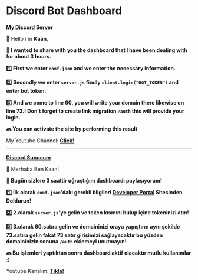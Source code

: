 # Discord Bot Dashboard
[**My Discord Server**](https://discord.gg/ZEeZ7pZCvJ)

👋 Hello i'm **Kaan**,

**🌹 I wanted to share with you the dashboard that I have been dealing with for about 3 hours.**

**1️⃣ First we enter `conf.json` and we enter the necessary information.**

**2️⃣ Secondly we enter `server.js` findly `client.login("BOT_TOKEN")` and enter bot token.**

**3️⃣ And we come to line 60, you will write your domain there likewise on line 73.! Don't forget to create link migration `/auth` this will provide your login.**

**🔜 You can activate the site by performing this result**

My Youtube Channel: [**Click!**](https://youtube.com/c/kaanxd)

------------------------------------------------

[**Discord Sunucum**](https://discord.gg/ZEeZ7pZCvJ)

👋 Merhaba Ben Kaan!

**🌹 Bugün sizlere 3 saattir uğraştığım dashboardı paylaşıyorum!**

**1️⃣ İlk olarak `conf.json`'daki gerekli bilgileri [Developer Portal](https://discord.com/developers/applications) Sitesinden Doldurun!**

**2️⃣ 2.olarak `server.js`'ye gelin ve token kısmını bulup içine tokeninizi atın!**

**3️⃣ 3.olarak 60.satıra gelin ve domaininizi oraya yapıştırın aynı şekilde 73.satıra gelin fakat 73 satır girişimizi sağlayacaktır bu yüzden domaininizin sonuna `/auth` eklemeyi unutmayın!**

**🔜 Bu işlemleri yaptıktan sonra dashboard aktif olacaktır mutlu kullanımlar :)**

Youtube Kanalım: [**Tıkla!**](https://youtube.com/c/kaanxd)



